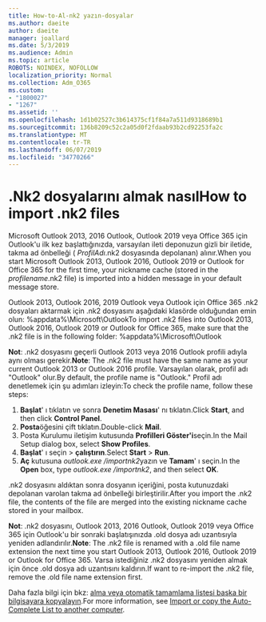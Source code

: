 ```yaml
---
title: How-to-Al-nk2 yazın-dosyalar
ms.author: daeite
author: daeite
manager: joallard
ms.date: 5/3/2019
ms.audience: Admin
ms.topic: article
ROBOTS: NOINDEX, NOFOLLOW
localization_priority: Normal
ms.collection: Adm_O365
ms.custom:
- "1800027"
- "1267"
ms.assetid: ''
ms.openlocfilehash: 1d1b02527c3b614375cf1f84a7a511d9318689b1
ms.sourcegitcommit: 136b8209c52c2a05d0f2fdaab93b2cd92253fa2c
ms.translationtype: MT
ms.contentlocale: tr-TR
ms.lasthandoff: 06/07/2019
ms.locfileid: "34770266"
---
```

# <a name="how-to-import-nk2-files"></a><span data-ttu-id="ace12-102">.Nk2 dosyalarını almak nasıl</span><span class="sxs-lookup"><span data-stu-id="ace12-102">How to import .nk2 files</span></span> 

<span data-ttu-id="ace12-103">Microsoft Outlook 2013, 2016 Outlook, Outlook 2019 veya Office 365 için Outlook'u ilk kez başlattığınızda, varsayılan ileti deponuzun gizli bir iletide, takma ad önbelleği ( *ProfilAdı*.nk2 dosyasında depolanan) alınır.</span><span class="sxs-lookup"><span data-stu-id="ace12-103">When you start Microsoft Outlook 2013, Outlook 2016, Outlook 2019 or Outlook for Office 365 for the first time, your nickname cache (stored in the *profilename*.nk2 file) is imported into a hidden message in your default message store.</span></span>

<span data-ttu-id="ace12-104">Outlook 2013, Outlook 2016, 2019 Outlook veya Outlook için Office 365 .nk2 dosyaları aktarmak için .nk2 dosyasını aşağıdaki klasörde olduğundan emin olun: %appdata%\Microsoft\Outlook</span><span class="sxs-lookup"><span data-stu-id="ace12-104">To import .nk2 files into Outlook 2013, Outlook 2016, Outlook 2019 or Outlook for Office 365, make sure that the .nk2 file is in the following folder: %appdata%\Microsoft\Outlook</span></span>

<span data-ttu-id="ace12-105">**Not**: .nk2 dosyasını geçerli Outlook 2013 veya 2016 Outlook profili adıyla aynı olması gerekir.</span><span class="sxs-lookup"><span data-stu-id="ace12-105">**Note**: The .nk2 file must have the same name as your current Outlook 2013 or Outlook 2016 profile.</span></span> <span data-ttu-id="ace12-106">Varsayılan olarak, profil adı "Outlook" olur.</span><span class="sxs-lookup"><span data-stu-id="ace12-106">By default, the profile name is "Outlook."</span></span> <span data-ttu-id="ace12-107">Profil adı denetlemek için şu adımları izleyin:</span><span class="sxs-lookup"><span data-stu-id="ace12-107">To check the profile name, follow these steps:</span></span> 
1. <span data-ttu-id="ace12-108">**Başlat**' ı tıklatın ve sonra **Denetim Masası**' nı tıklatın.</span><span class="sxs-lookup"><span data-stu-id="ace12-108">Click **Start**, and then click **Control Panel**.</span></span>
2. <span data-ttu-id="ace12-109">**Posta**öğesini çift tıklatın.</span><span class="sxs-lookup"><span data-stu-id="ace12-109">Double-click **Mail**.</span></span>
3. <span data-ttu-id="ace12-110">Posta Kurulumu iletişim kutusunda **Profilleri Göster'i**seçin.</span><span class="sxs-lookup"><span data-stu-id="ace12-110">In the Mail Setup dialog box, select **Show Profiles**.</span></span>
4. <span data-ttu-id="ace12-111">**Başlat**' ı seçin > **çalıştırın**.</span><span class="sxs-lookup"><span data-stu-id="ace12-111">Select **Start** > **Run**.</span></span>
5. <span data-ttu-id="ace12-112">**Aç** kutusuna *outlook.exe /importnk2*yazın ve **Tamam**' ı seçin.</span><span class="sxs-lookup"><span data-stu-id="ace12-112">In the **Open** box, type *outlook.exe /importnk2*, and then select **OK**.</span></span> 

<span data-ttu-id="ace12-113">.nk2 dosyasını aldıktan sonra dosyanın içeriğini, posta kutunuzdaki depolanan varolan takma ad önbelleği birleştirilir.</span><span class="sxs-lookup"><span data-stu-id="ace12-113">After you import the .nk2 file, the contents of the file are merged into the existing nickname cache stored in your mailbox.</span></span>

<span data-ttu-id="ace12-114">**Not**: .nk2 dosyasını, Outlook 2013, 2016 Outlook, Outlook 2019 veya Office 365 için Outlook'u bir sonraki başlatışınızda .old dosya adı uzantısıyla yeniden adlandırılır.</span><span class="sxs-lookup"><span data-stu-id="ace12-114">**Note**: The .nk2 file is renamed with a .old file name extension the next time you start Outlook 2013, Outlook 2016, Outlook 2019 or Outlook for Office 365.</span></span> <span data-ttu-id="ace12-115">Varsa istediğiniz .nk2 dosyasını yeniden almak için önce .old dosya adı uzantısını kaldırın.</span><span class="sxs-lookup"><span data-stu-id="ace12-115">If want to re-import the .nk2 file, remove the .old file name extension first.</span></span>

<span data-ttu-id="ace12-116">Daha fazla bilgi için bkz: [alma veya otomatik tamamlama listesi başka bir bilgisayara kopyalayın](https://support.microsoft.com/help/2806550/how-to-import-nk2-files-into-outlook%).</span><span class="sxs-lookup"><span data-stu-id="ace12-116">For more information, see [Import or copy the Auto-Complete List to another computer](https://support.microsoft.com/help/2806550/how-to-import-nk2-files-into-outlook%).</span></span>